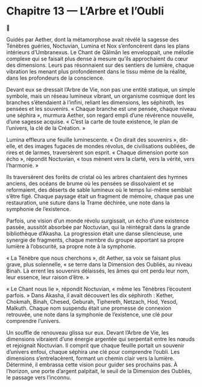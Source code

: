 # Chapitre 13 — L’Arbre et l’Oubli

🌌

Guidés par Aether, dont la métamorphose avait révélé la sagesse des Ténèbres guéries, Noctuvian, Lumina et Nox s’enfoncèrent dans les plans intérieurs d’Umbranexus. Le Chant de Qālmān les enveloppait, une mélodie complexe qui se faisait plus dense à mesure qu’ils approchaient du cœur des dimensions. Leurs pas résonnaient sur des sentiers de lumière, chaque vibration les menant plus profondément dans le tissu même de la réalité, dans les profondeurs de la conscience.

Devant eux se dressait l’Arbre de Vie, non pas une entité statique, un simple symbole, mais un réseau lumineux vibrant, un organisme cosmique dont les branches s’étendaient à l’infini, reliant les dimensions, les séphiroth, les pensées et les souvenirs. « Chaque branche est une pensée, chaque niveau une séphira », murmura Aether, son regard empli d’une révérence nouvelle, d’une sagesse acquise. « C’est la carte de toute existence, le plan de l’univers, la clé de la Création. »

Lumina effleura une feuille luminescente. « On dirait des souvenirs », dit-elle, et des images fugaces de mondes révolus, de civilisations oubliées, de rires et de larmes, traversèrent son esprit. « Chaque dimension porte son écho », répondit Noctuvian, « tous mènent vers la clarté, vers la vérité, vers l’harmonie. »

Ils traversèrent des forêts de cristal où les arbres chantaient des hymnes anciens, des océans de brume où les pensées se dissolvaient et se reformaient, des déserts de sable lumineux où le temps lui-même semblait s’être figé. Chaque paysage était un fragment de mémoire, chaque pas une restauration, une suture dans la Trame déchirée, une note dans la symphonie de l’existence.

Parfois, une vision d’un monde révolu surgissait, un écho d’une existence passée, aussitôt absorbée par Noctuvian, qui la réintégrait dans la grande bibliothèque d’Akasha. La progression était une danse silencieuse, une synergie de fragments, chaque membre du groupe apportant sa propre lumière à l’obscurité, sa propre note à la symphonie.

« La Ténèbre que nous cherchons », dit Aether, sa voix se faisant plus grave, plus solennelle, « se terre dans la Dimension des Oubliés, au niveau Binah. Là errent les souvenirs délaissés, les âmes qui ont perdu leur nom, leur essence, leur raison d’être. »

« Le Chant nous lie », répondit Noctuvian, « même les Ténèbres l’écoutent parfois. » Dans Akasha, il avait découvert les dix séphiroth : Kether, Chokmah, Binah, Chesed, Geburah, Tiphereth, Netzach, Hod, Yesod, Malkuth. Chaque nom suspendu était une promesse de connexion retrouvée, une note dans la symphonie de l’existence, une clé pour comprendre l’univers.

Un souffle de renouveau glissa sur eux. Devant l’Arbre de Vie, les dimensions vibraient d’une énergie argentée qui serpentait entre les nœuds et rejoignait Noctuvian. Il comprit que chaque feuille portait un souvenir d’univers enfoui, chaque séphira une clé pour comprendre l’oubli. Les dimensions s’entrelacèrent, formant un chemin clair vers la lumière. Déterminé, il embrassa cette vision pour guider ses prochains pas. À l’horizon, une porte d’argent palpitait, le seuil de la Dimension des Oubliés, le passage vers l’inconnu.
